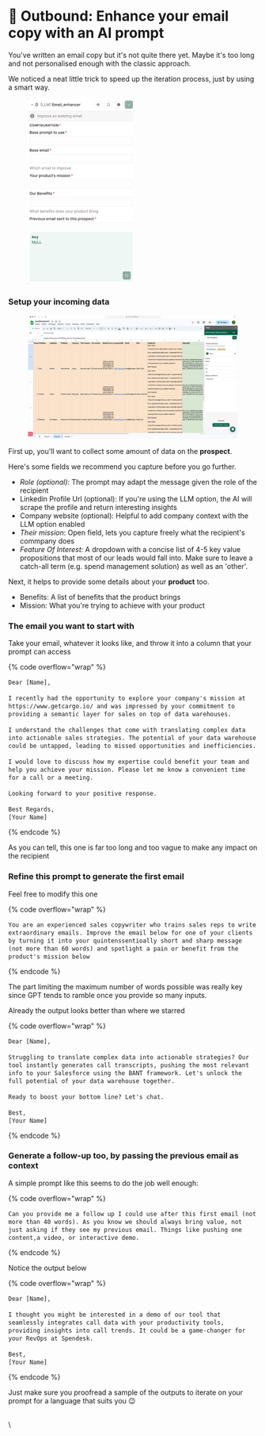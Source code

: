 # 🤼 Outbound: Enhance your email copy with an AI prompt

You've written an email copy but it's not quite there yet. Maybe it's too long and not personalised enough with the classic approach.

We noticed a neat little trick to speed up the iteration process, just by using a smart way.

<figure><img src="../.gitbook/assets/image (2).png" alt="" width="214"><figcaption></figcaption></figure>

### Setup your incoming data

<figure><img src="../.gitbook/assets/Getcargo (4) (2).gif" alt=""><figcaption></figcaption></figure>

First up, you'll want to collect some amount of data on the **prospect**.

Here's some fields we recommend you capture before you go further.

* _Role (optional)_: The prompt may adapt the message given the role of the recipient
* Linkedin Profile Url (optional): If you're using the LLM option, the AI will scrape the profile and return interesting insights
* Company website (optional): Helpful to add company context with the LLM option enabled
* _Their mission_: Open field, lets you capture freely what the recipient's commpany does
* _Feature Of Interest:_ A dropdown with a concise list of 4-5 key value propositions that most of our leads would fall into. Make sure to leave a catch-all term (e.g. spend management solution) as well as an 'other'.

Next, it helps to provide some details about your **product** too.

* Benefits: A list of benefits that the product brings
* Mission: What you're trying to achieve with your product

### The email you want to start with

Take your email, whatever it looks like, and throw it into a column that your prompt can access

{% code overflow="wrap" %}
```
Dear [Name],

I recently had the opportunity to explore your company's mission at https://www.getcargo.io/ and was impressed by your commitment to providing a semantic layer for sales on top of data warehouses.

I understand the challenges that come with translating complex data into actionable sales strategies. The potential of your data warehouse could be untapped, leading to missed opportunities and inefficiencies.

I would love to discuss how my expertise could benefit your team and help you achieve your mission. Please let me know a convenient time for a call or a meeting.

Looking forward to your positive response.

Best Regards,
[Your Name]
```
{% endcode %}

As you can tell, this one is far too long and too vague to make any impact on the recipient

### Refine this prompt to generate the first email

Feel free to modify this one

{% code overflow="wrap" %}
```
You are an experienced sales copywriter who trains sales reps to write extraordinary emails. Improve the email below for one of your clients by turning it into your quintenssentioally short and sharp message (not more than 60 words) and spotlight a pain or benefit from the product's mission below
```
{% endcode %}

The part limiting the maximum number of words possible was really key since GPT tends to ramble once you provide so many inputs.

Already the output looks better than where we starred

{% code overflow="wrap" %}
```
Dear [Name],

Struggling to translate complex data into actionable strategies? Our tool instantly generates call transcripts, pushing the most relevant info to your Salesforce using the BANT framework. Let's unlock the full potential of your data warehouse together. 

Ready to boost your bottom line? Let's chat.

Best,
[Your Name]
```
{% endcode %}

### Generate a follow-up too, by passing the previous email as context

A simple prompt like this seems to do the job well enough:

{% code overflow="wrap" %}
```
Can you provide me a follow up I could use after this first email (not more than 40 words). As you know we should always bring value, not just asking if they see my previous email. Things like pushing one content,a video, or interactive demo.
```
{% endcode %}

Notice the output below

{% code overflow="wrap" %}
```
Dear [Name],

I thought you might be interested in a demo of our tool that seamlessly integrates call data with your productivity tools, providing insights into call trends. It could be a game-changer for your RevOps at Spendesk.

Best,
[Your Name]
```
{% endcode %}



Just make sure you proofread a sample of the outputs to iterate on your prompt for a language that suits you :wink:



\
\
